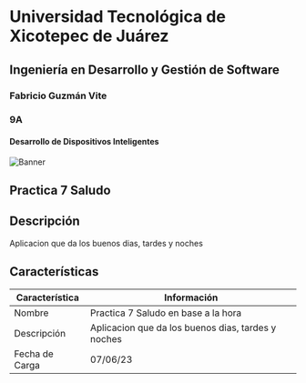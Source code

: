 # Universidad Tecnológica de Xicotepec de Juárez
## Ingeniería en Desarrollo y Gestión de Software
### Fabricio Guzmán Vite
### 9A
#### Desarrollo de Dispositivos Inteligentes

![Banner](https://i.postimg.cc/28Zg3QFz/Banner-de-Twitch-Nubes-Gamer-Chica-Morado.png)

## Practica 7 Saludo

## Descripción
Aplicacion que da los buenos dias, tardes y noches

## Características
| Característica         | Información                                                              |
|------------------------|--------------------------------------------------------------------------|
| Nombre                 | Practica 7 Saludo en base a la hora                                       |
| Descripción            | Aplicacion que da los buenos dias, tardes y noches |
| Fecha de Carga         | 07/06/23                                                                 |


